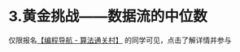 # 3.黄金挑战——数据流的中位数

仅限报名[【编程导航 - 算法通关村】](https://yuyuanweb.feishu.cn/wiki/J9qLwpv75iropZkXpmIcYrZ8nNM) 的同学可见，点击了解详情并参与
